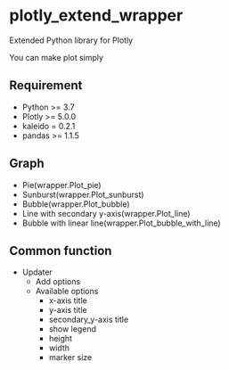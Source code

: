# plotly_extend_wrapper

Extended Python library for Plotly

You can make plot simply

## Requirement

- Python >= 3.7
- Plotly >= 5.0.0
- kaleido = 0.2.1
- pandas >= 1.1.5

## Graph
- Pie(wrapper.Plot_pie)
- Sunburst(wrapper.Plot_sunburst)
- Bubble(wrapper.Plot_bubble)
- Line with secondary y-axis(wrapper.Plot_line)
- Bubble with linear line(wrapper.Plot_bubble_with_line)

## Common function
- Updater
  - Add options
  - Available options
    - x-axis title
    - y-axis title
    - secondary_y-axis title
    - show legend
    - height
    - width
    - marker size

